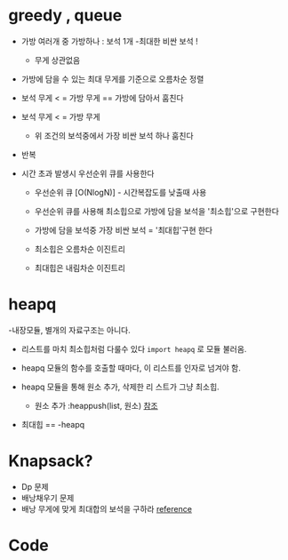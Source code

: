 # greedy , queue

- 가방 여러개 중 가방하나 : 보석 1개 -최대한 비싼 보석 !

  - 무게 상관없음

- 가방에 담을 수 있는 최대 무게를 기준으로 오름차순 정렬

- 보석 무게 < = 가방 무게 == 가방에 담아서 훔친다
- 보석 무게 < = 가방 무게
  - 위 조건의 보석중에서 가장 비싼 보석 하나 훔친다
- 반복

- 시간 초과 발생시 우선순위 큐를 사용한다

  - 우선순위 큐 [O(NlogN)] - 시간복잡도를 낮출때 사용

  - 우선순위 큐를 사용해 최소힙으로 가방에 담을 보석을 '최소힙'으로 구현한다
  - 가방에 담을 보석중 가장 비싼 보석 = '최대힙'구현 한다
  - 최소힙은 오름차순 이진트리
  - 최대힙은 내림차순 이진트리

# heapq

-내장모듈, 별개의 자료구조는 아니다.

- 리스트를 마치 최소힙처럼 다룰수 있다
  `import heapq` 로 모듈 불러옴.

- heapq 모듈의 함수를 호출할 때마다, 이 리스트를 인자로 넘겨야 함.
- heapq 모듈을 통해 원소 추가, 삭제한 리 스트가 그냥 최소힙.
  - 원소 추가 :heappush(list, 원소)
    [참조]()
- 최대힙 == -heapq

# Knapsack?

- Dp 문제
- 배낭채우기 문제
- 배낭 무게에 맞게 최대합의 보석을 구하라
  [reference](https://gsmesie692.tistory.com/113)

# Code

```

```
